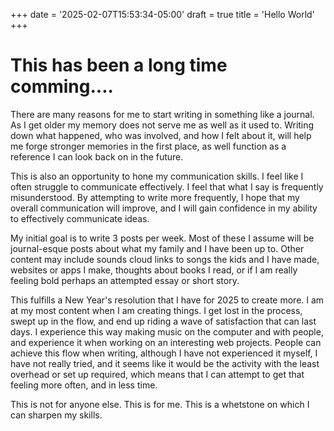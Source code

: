 +++
date = '2025-02-07T15:53:34-05:00'
draft = true
title = 'Hello World'
+++

# This has been a long time comming....

There are many reasons for me to start writing in something like a journal. As I get older my memory does not serve me as well as it used to. Writing down what happened, who was involved, and how I felt about it, will help me forge stronger memories in the first place, as well function as a reference I can look back on in the future.

This is also an opportunity to hone my communication skills. I feel like I often struggle to communicate effectively. I feel that what I say is frequently misunderstood. By attempting to write more frequently, I hope that my overall communication will improve, and I will gain confidence in my ability to effectively communicate ideas.

My initial goal is to write 3 posts per week. Most of these I assume will be journal-esque posts about what my family and I have been up to. Other content may include sounds cloud links to songs the kids and I have made, websites or apps I make, thoughts about books I read, or if I am really feeling bold perhaps an attempted essay or short story.

This fulfills a New Year's resolution that I have for 2025 to create more. I am at my most content when I am creating things. I get lost in the process, swept up in the flow, and end up riding a wave of satisfaction that can last days. I experience this way making music on the computer and with people, and experience it when working on an interesting web projects. People can achieve this flow when writing, although I have not experienced it myself, I have not really tried, and it seems like it would be the activity with the least overhead or set up required, which means that I can attempt to get that feeling more often, and in less time.

This is not for anyone else. This is for me. This is a whetstone on which I can sharpen my skills.
